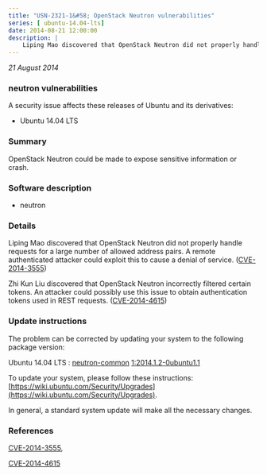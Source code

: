 ```yaml
---
title: "USN-2321-1&#58; OpenStack Neutron vulnerabilities"
series: [ ubuntu-14.04-lts]
date: 2014-08-21 12:00:00
description: |
    Liping Mao discovered that OpenStack Neutron did not properly handle requests for a large number of allowed address pairs. A remote authenticated attacker could exploit this to cause a denial of service. ([CVE-2014-3555](http://people.ubuntu.com/~ubuntu-security/cve/CVE-2014-3555))
--- 
```

 
 

*21 August 2014*

### neutron vulnerabilities

A security issue affects these releases of Ubuntu and its derivatives:

* Ubuntu 14.04 LTS

### Summary

OpenStack Neutron could be made to expose sensitive information or crash. 

### Software description

* neutron 

### Details

Liping Mao discovered that OpenStack Neutron did not properly handle requests for a large number of allowed address pairs. A remote authenticated attacker could exploit this to cause a denial of service. ([CVE-2014-3555](http://people.ubuntu.com/~ubuntu-security/cve/CVE-2014-3555))

Zhi Kun Liu discovered that OpenStack Neutron incorrectly filtered certain tokens. An attacker could possibly use this issue to obtain authentication tokens used in REST requests. ([CVE-2014-4615](http://people.ubuntu.com/~ubuntu-security/cve/CVE-2014-4615)) 

### Update instructions

The problem can be corrected by updating your system to the following package version:

Ubuntu 14.04 LTS
 : [neutron-common](https://launchpad.net/ubuntu/+source/neutron) <span> [1:2014.1.2-0ubuntu1.1](https://launchpad.net/ubuntu/+source/neutron/1:2014.1.2-0ubuntu1.1) </span> 

To update your system, please follow these instructions: [https://wiki.ubuntu.com/Security/Upgrades](https://wiki.ubuntu.com/Security/Upgrades).

In general, a standard system update will make all the necessary changes. 

### References

 
 [CVE-2014-3555](http://people.ubuntu.com/~ubuntu-security/cve/CVE-2014-3555), 

 [CVE-2014-4615](http://people.ubuntu.com/~ubuntu-security/cve/CVE-2014-4615)
 

